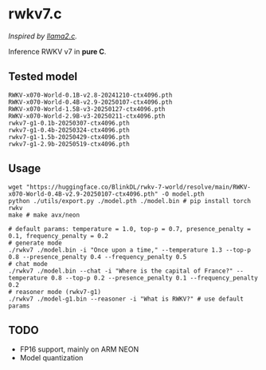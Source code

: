 # rwkv7.c

*Inspired by [llama2.c](https://github.com/karpathy/llama2.c).*

Inference RWKV v7 in **pure C**.

## Tested model

```
RWKV-x070-World-0.1B-v2.8-20241210-ctx4096.pth
RWKV-x070-World-0.4B-v2.9-20250107-ctx4096.pth
RWKV-x070-World-1.5B-v3-20250127-ctx4096.pth
RWKV-x070-World-2.9B-v3-20250211-ctx4096.pth
rwkv7-g1-0.1b-20250307-ctx4096.pth
rwkv7-g1-0.4b-20250324-ctx4096.pth
rwkv7-g1-1.5b-20250429-ctx4096.pth
rwkv7-g1-2.9b-20250519-ctx4096.pth
```

## Usage

``` shell
wget "https://huggingface.co/BlinkDL/rwkv-7-world/resolve/main/RWKV-x070-World-0.4B-v2.9-20250107-ctx4096.pth" -O model.pth
python ./utils/export.py ./model.pth ./model.bin # pip install torch rwkv
make # make avx/neon

# default params: temperature = 1.0, top-p = 0.7, presence_penalty = 0.1, frequency_penalty = 0.2
# generate mode
./rwkv7 ./model.bin -i "Once upon a time," --temperature 1.3 --top-p 0.8 --presence_penalty 0.4 --frequency_penalty 0.5
# chat mode
./rwkv7 ./model.bin --chat -i "Where is the capital of France?" --temperature 0.8 --top-p 0.2 --presence_penalty 0.1 --frequency_penalty 0.2
# reasoner mode (rwkv7-g1)
./rwkv7 ./model-g1.bin --reasoner -i "What is RWKV?" # use default params
```

## TODO
- FP16 support, mainly on ARM NEON
- Model quantization